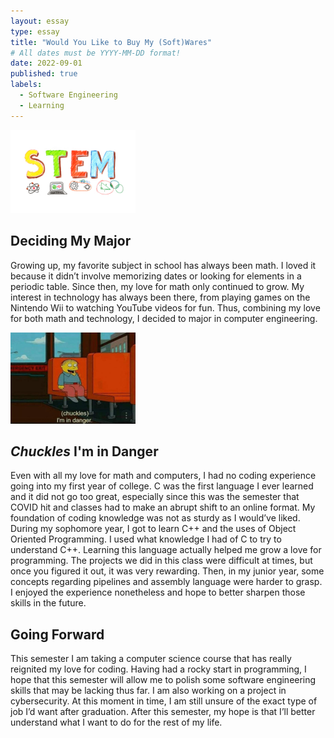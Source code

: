 ```yaml
---
layout: essay
type: essay
title: "Would You Like to Buy My (Soft)Wares"
# All dates must be YYYY-MM-DD format!
date: 2022-09-01
published: true
labels:
  - Software Engineering
  - Learning
---
```


<img width="200px" class="rounded float-start pe-4" src="../img/software/stem.jpg">

## Deciding My Major

Growing up, my favorite subject in school has always been math. I loved it because it didn’t involve memorizing dates or looking for elements in a periodic table. Since then, my love for math only continued to grow. My interest in technology has always been there, from playing games on the Nintendo Wii to watching YouTube videos for fun. Thus, combining my love for both math and technology, I decided to major in computer engineering.

<img width="200px" class="rounded float-start pe-4" src="../img/software/danger.jfif">

## *Chuckles* I'm in Danger

Even with all my love for math and computers, I had no coding experience going into my first year of college. C was the first language I ever learned and it did not go too great, especially since this was the semester that COVID hit and classes had to make an abrupt shift to an online format. My foundation of coding knowledge was not as sturdy as I would’ve liked. During my sophomore year, I got to learn C++ and the uses of Object Oriented Programming. I used what knowledge I had of C to try to understand C++. Learning this language actually helped me grow a love for programming. The projects we did in this class were difficult at times, but once you figured it out, it was very rewarding. Then, in my junior year, some concepts regarding pipelines and assembly language were harder to grasp. I enjoyed the experience nonetheless and hope to better sharpen those skills in the future.

## Going Forward

This semester I am taking a computer science course that has really reignited my love for coding. Having had a rocky start in programming, I hope that this semester will allow me to polish some software engineering skills that may be lacking thus far. I am also working on a project in cybersecurity. At this moment in time, I am still unsure of the exact type of job I’d want after graduation. After this semester, my hope is that I’ll better understand what I want to do for the rest of my life. 
